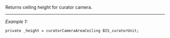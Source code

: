 Returns ceiling height for curator camera.


---
*Example 1:*
```sqf
private _height = curatorCameraAreaCeiling BIS_curatorUnit;
```
